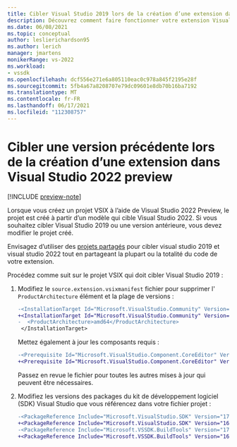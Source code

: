 ```yaml
---
title: Cibler Visual Studio 2019 lors de la création d’une extension dans Visual Studio 2022 preview
description: Découvrez comment faire fonctionner votre extension Visual Studio avec Visual Studio 2019 si vous créez le projet avec Visual Studio 2022 preview.
ms.date: 06/08/2021
ms.topic: conceptual
author: leslierichardson95
ms.author: lerich
manager: jmartens
monikerRange: vs-2022
ms.workload:
- vssdk
ms.openlocfilehash: dcf556e271e6a805110eac0c978a845f2195e28f
ms.sourcegitcommit: 5fb4a67a8208707e79dc09601e8db70b16ba7192
ms.translationtype: MT
ms.contentlocale: fr-FR
ms.lasthandoff: 06/17/2021
ms.locfileid: "112308757"
---
```

# <a name="target-a-previous-version-when-creating-an-extension-in-visual-studio-2022-preview"></a>Cibler une version précédente lors de la création d’une extension dans Visual Studio 2022 preview

[!INCLUDE [preview-note](../includes/preview-note.md)]

Lorsque vous créez un projet VSIX à l’aide de Visual Studio 2022 Preview, le projet est créé à partir d’un modèle qui cible Visual Studio 2022. Si vous souhaitez cibler Visual Studio 2019 ou une version antérieure, vous devez modifier le projet créé.

Envisagez d’utiliser des [projets partagés](update-visual-studio-extension.md#use-shared-projects-for-multi-targeting) pour cibler visual studio 2019 et visual studio 2022 tout en partageant la plupart ou la totalité du code de votre extension.

Procédez comme suit sur le projet VSIX qui doit cibler Visual Studio 2019 :

1. Modifiez le `source.extension.vsixmanifest` fichier pour supprimer l' `ProductArchitecture` élément et la plage de versions :

    ```diff
    -<InstallationTarget Id="Microsoft.VisualStudio.Community" Version="[17.0,18.0)">
    +<InstallationTarget Id="Microsoft.VisualStudio.Community" Version="[16.0,17.0)">
    -  <ProductArchitecture>amd64</ProductArchitecture>
     </InstallationTarget>
    ```

   Mettez également à jour les composants requis :

    ```diff
    -<Prerequisite Id="Microsoft.VisualStudio.Component.CoreEditor" Version="[17.0,18.0)" DisplayName="Visual Studio core editor" />
    +<Prerequisite Id="Microsoft.VisualStudio.Component.CoreEditor" Version="[16.0,17.0)" DisplayName="Visual Studio core editor" />
    ```

    Passez en revue le fichier pour toutes les autres mises à jour qui peuvent être nécessaires.

1. Modifiez les versions des packages du kit de développement logiciel (SDK) Visual Studio que vous référencez dans votre fichier projet :

    ```diff
    -<PackageReference Include="Microsoft.VisualStudio.SDK" Version="17.0.0-preview.1" />
    +<PackageReference Include="Microsoft.VisualStudio.SDK" Version="16.0.206" />
    -<PackageReference Include="Microsoft.VSSDK.BuildTools" Version="17.0.63-preview.1" />
    +<PackageReference Include="Microsoft.VSSDK.BuildTools" Version="16.10.32" />
    ```
